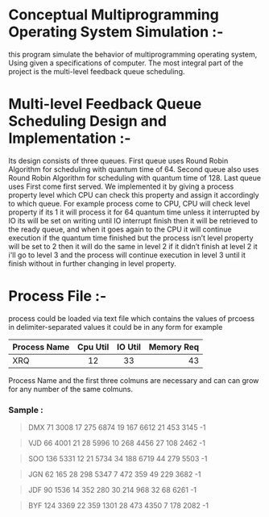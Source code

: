 # Conceptual Multiprogramming Operating System Simulation :-
this program simulate the behavior of multiprogramming operating system, Using given a specifications of computer.
The most integral part of the project is the multi-level feedback queue scheduling.

# Multi-level Feedback Queue Scheduling Design and Implementation :-
Its design consists of three queues. First queue uses Round Robin Algorithm for scheduling with quantum time of 64. Second queue also uses Round Robin Algorithm for scheduling with quantum time of 128. Last queue uses First come first served. 
We implemented it by giving a process property level which CPU can check this property and assign it accordingly to which queue.
For example process come to CPU, CPU will check level property if its 1 it will process it for 64 quantum time unless it interrupted by IO its will be set on writing until IO interrupt finish then it will be retrieved to the ready queue, and when it goes again to the CPU it will continue execution if the quantum time finished but the process isn’t level property will be set to 2 then it will do the same in level 2 if it didn’t finish at level 2 it i'll go to level 3 and the process will continue execution in level 3 until it finish without in further changing in level property. 

# Process File :-
process could be loaded via text file which contains the values of prcoess in delimiter-separated values
it could be in any form for example 


| Process Name  | Cpu Util      | IO Util |  Memory Req  |
| ------------- |:-------------:|:-------:|-------------:|
| XRQ           | 12            | 33      | 43           |

Process Name and the first three colmuns are necessary and can can grow for any number of the same colmuns.

### Sample : 

>DMX 71 3008 17 275 6874 19 167 6612 21 453 3145 -1

>VJD 66 4001 21 28 5996 10 268 4456 27 108 2462 -1

>SOO 136 5331 12 21 5734 34 188 6719 44 279 5503 -1

>JGN 62 165 28 298 5347 7 472 359 49 229 3682 -1

>JDF 90 1536 14 352 280 30 214 968 32 68 6261 -1

>BYF 124 3369 22 359 1301 28 473 4350 7 178 2082 -1




